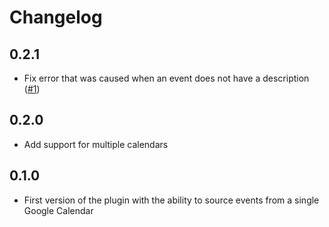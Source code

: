 # Changelog
## 0.2.1
* Fix error that was caused when an event does not have a description ([#1](https://github.com/msigwart/gatsby-source-google-calendar/issues/1))

## 0.2.0
* Add support for multiple calendars 

## 0.1.0
* First version of the plugin with the ability to source events from a single Google Calendar
